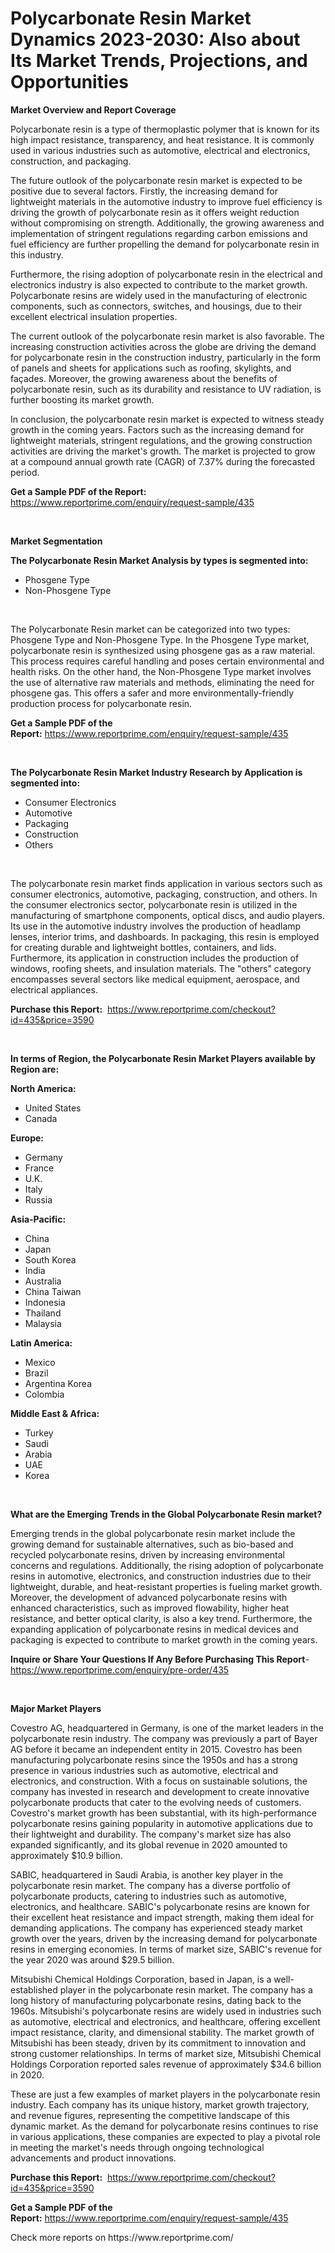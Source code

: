 <p><h1>Polycarbonate Resin Market Dynamics 2023-2030: Also about Its Market Trends, Projections, and Opportunities</h1></p><p><strong>Market Overview and Report Coverage</strong></p>
<p><p>Polycarbonate resin is a type of thermoplastic polymer that is known for its high impact resistance, transparency, and heat resistance. It is commonly used in various industries such as automotive, electrical and electronics, construction, and packaging.</p><p>The future outlook of the polycarbonate resin market is expected to be positive due to several factors. Firstly, the increasing demand for lightweight materials in the automotive industry to improve fuel efficiency is driving the growth of polycarbonate resin as it offers weight reduction without compromising on strength. Additionally, the growing awareness and implementation of stringent regulations regarding carbon emissions and fuel efficiency are further propelling the demand for polycarbonate resin in this industry.</p><p>Furthermore, the rising adoption of polycarbonate resin in the electrical and electronics industry is also expected to contribute to the market growth. Polycarbonate resins are widely used in the manufacturing of electronic components, such as connectors, switches, and housings, due to their excellent electrical insulation properties.</p><p>The current outlook of the polycarbonate resin market is also favorable. The increasing construction activities across the globe are driving the demand for polycarbonate resin in the construction industry, particularly in the form of panels and sheets for applications such as roofing, skylights, and façades. Moreover, the growing awareness about the benefits of polycarbonate resin, such as its durability and resistance to UV radiation, is further boosting its market growth.</p><p>In conclusion, the polycarbonate resin market is expected to witness steady growth in the coming years. Factors such as the increasing demand for lightweight materials, stringent regulations, and the growing construction activities are driving the market's growth. The market is projected to grow at a compound annual growth rate (CAGR) of 7.37% during the forecasted period.</p></p>
<p><strong>Get a Sample PDF of the Report:</strong> <a href="https://www.reportprime.com/enquiry/request-sample/435">https://www.reportprime.com/enquiry/request-sample/435</a></p>
<p>&nbsp;</p>
<p><strong>Market Segmentation</strong></p>
<p><strong>The Polycarbonate Resin Market Analysis by types is segmented into:</strong></p>
<p><ul><li>Phosgene Type</li><li>Non-Phosgene Type</li></ul></p>
<p>&nbsp;</p>
<p><p>The Polycarbonate Resin market can be categorized into two types: Phosgene Type and Non-Phosgene Type. In the Phosgene Type market, polycarbonate resin is synthesized using phosgene gas as a raw material. This process requires careful handling and poses certain environmental and health risks. On the other hand, the Non-Phosgene Type market involves the use of alternative raw materials and methods, eliminating the need for phosgene gas. This offers a safer and more environmentally-friendly production process for polycarbonate resin.</p></p>
<p><strong>Get a Sample PDF of the Report:</strong>&nbsp;<a href="https://www.reportprime.com/enquiry/request-sample/435">https://www.reportprime.com/enquiry/request-sample/435</a></p>
<p>&nbsp;</p>
<p><strong>The Polycarbonate Resin Market Industry Research by Application is segmented into:</strong></p>
<p><ul><li>Consumer Electronics</li><li>Automotive</li><li>Packaging</li><li>Construction</li><li>Others</li></ul></p>
<p>&nbsp;</p>
<p><p>The polycarbonate resin market finds application in various sectors such as consumer electronics, automotive, packaging, construction, and others. In the consumer electronics sector, polycarbonate resin is utilized in the manufacturing of smartphone components, optical discs, and audio players. Its use in the automotive industry involves the production of headlamp lenses, interior trims, and dashboards. In packaging, this resin is employed for creating durable and lightweight bottles, containers, and lids. Furthermore, its application in construction includes the production of windows, roofing sheets, and insulation materials. The "others" category encompasses several sectors like medical equipment, aerospace, and electrical appliances.</p></p>
<p><strong>Purchase this Report:</strong>&nbsp; <a href="https://www.reportprime.com/checkout?id=435&price=3590">https://www.reportprime.com/checkout?id=435&price=3590</a></p>
<p>&nbsp;</p>
<p><strong>In terms of Region, the Polycarbonate Resin Market Players available by Region are:</strong></p>
<p>
    <p> <strong> North America: </strong>
        <ul>
            <li>United States</li>
            <li>Canada</li>
        </ul>
        </p> 
    <p> <strong> Europe: </strong>
        <ul>
            <li>Germany</li>
            <li>France</li>
            <li>U.K.</li>
            <li>Italy</li>
            <li>Russia</li>
        </ul>
        </p> 
    <p> <strong> Asia-Pacific: </strong>
        <ul>
            <li>China</li>
            <li>Japan</li>
            <li>South Korea</li>
            <li>India</li>
            <li>Australia</li>
            <li>China Taiwan</li>
            <li>Indonesia</li>
            <li>Thailand</li>
            <li>Malaysia</li>
        </ul>
        </p> 
    <p> <strong> Latin America: </strong>
        <ul>
            <li>Mexico</li>
            <li>Brazil</li>
            <li>Argentina Korea</li>
            <li>Colombia</li>
        </ul>
        </p> 
    <p> <strong> Middle East & Africa: </strong>
        <ul>
            <li>Turkey</li>
            <li>Saudi</li>
            <li>Arabia</li>
            <li>UAE</li>
            <li>Korea</li>
        </ul>
    </p>
    </p>
<p>&nbsp;</p>
<p><strong>What are the Emerging Trends in the Global Polycarbonate Resin market?</strong></p>
<p><p>Emerging trends in the global polycarbonate resin market include the growing demand for sustainable alternatives, such as bio-based and recycled polycarbonate resins, driven by increasing environmental concerns and regulations. Additionally, the rising adoption of polycarbonate resins in automotive, electronics, and construction industries due to their lightweight, durable, and heat-resistant properties is fueling market growth. Moreover, the development of advanced polycarbonate resins with enhanced characteristics, such as improved flowability, higher heat resistance, and better optical clarity, is also a key trend. Furthermore, the expanding application of polycarbonate resins in medical devices and packaging is expected to contribute to market growth in the coming years.</p></p>
<p><strong>Inquire or Share Your Questions If Any Before Purchasing This Report</strong>- <a href="https://www.reportprime.com/enquiry/pre-order/435">https://www.reportprime.com/enquiry/pre-order/435</a></p>
<p>&nbsp;</p>
<p><strong>Major Market Players</strong></p>
<p><p>Covestro AG, headquartered in Germany, is one of the market leaders in the polycarbonate resin industry. The company was previously a part of Bayer AG before it became an independent entity in 2015. Covestro has been manufacturing polycarbonate resins since the 1950s and has a strong presence in various industries such as automotive, electrical and electronics, and construction. With a focus on sustainable solutions, the company has invested in research and development to create innovative polycarbonate products that cater to the evolving needs of customers. Covestro's market growth has been substantial, with its high-performance polycarbonate resins gaining popularity in automotive applications due to their lightweight and durability. The company's market size has also expanded significantly, and its global revenue in 2020 amounted to approximately $10.9 billion.</p><p>SABIC, headquartered in Saudi Arabia, is another key player in the polycarbonate resin market. The company has a diverse portfolio of polycarbonate products, catering to industries such as automotive, electronics, and healthcare. SABIC's polycarbonate resins are known for their excellent heat resistance and impact strength, making them ideal for demanding applications. The company has experienced steady market growth over the years, driven by the increasing demand for polycarbonate resins in emerging economies. In terms of market size, SABIC's revenue for the year 2020 was around $29.5 billion.</p><p>Mitsubishi Chemical Holdings Corporation, based in Japan, is a well-established player in the polycarbonate resin market. The company has a long history of manufacturing polycarbonate resins, dating back to the 1960s. Mitsubishi's polycarbonate resins are widely used in industries such as automotive, electrical and electronics, and healthcare, offering excellent impact resistance, clarity, and dimensional stability. The market growth of Mitsubishi has been steady, driven by its commitment to innovation and strong customer relationships. In terms of market size, Mitsubishi Chemical Holdings Corporation reported sales revenue of approximately $34.6 billion in 2020.</p><p>These are just a few examples of market players in the polycarbonate resin industry. Each company has its unique history, market growth trajectory, and revenue figures, representing the competitive landscape of this dynamic market. As the demand for polycarbonate resins continues to rise in various applications, these companies are expected to play a pivotal role in meeting the market's needs through ongoing technological advancements and product innovations.</p></p>
<p><strong>Purchase this Report:</strong>&nbsp;&nbsp;<a href="https://www.reportprime.com/checkout?id=435&price=3590">https://www.reportprime.com/checkout?id=435&price=3590</a></p>
<p></p>
<p><strong>Get a Sample PDF of the Report:</strong>&nbsp;<a href="https://www.reportprime.com/enquiry/request-sample/435">https://www.reportprime.com/enquiry/request-sample/435</a></p>
<p>Check more reports on https://www.reportprime.com/</p>